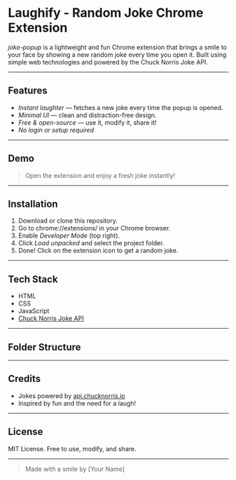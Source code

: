# Laughify - Random Joke Chrome Extension

_joke-popup_ is a lightweight and fun Chrome extension that brings a smile to your face by showing a new random joke every time you open it. Built using simple web technologies and powered by the Chuck Norris Joke API.

---

## Features

- _Instant laughter_ — fetches a new joke every time the popup is opened.
- _Minimal UI_ — clean and distraction-free design.
- _Free & open-source_ — use it, modify it, share it!
- _No login or setup required_

---

## Demo

> Open the extension and enjoy a fresh joke instantly!

---

## Installation

1. Download or clone this repository.
2. Go to chrome://extensions/ in your Chrome browser.
3. Enable _Developer Mode_ (top right).
4. Click _Load unpacked_ and select the project folder.
5. Done! Click on the extension icon to get a random joke.

---

## Tech Stack

- HTML
- CSS
- JavaScript
- [Chuck Norris Joke API](https://api.chucknorris.io/)

---

## Folder Structure

---

## Credits

- Jokes powered by [api.chucknorris.io](https://api.chucknorris.io/)
- Inspired by fun and the need for a laugh!

---

## License

MIT License. Free to use, modify, and share.

---

> Made with a smile by [Your Name]
